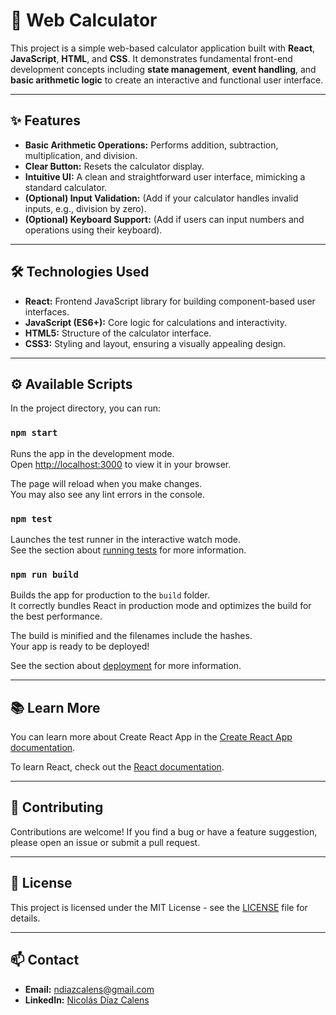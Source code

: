 # 🧮 Web Calculator

This project is a simple web-based calculator application built with **React**, **JavaScript**, **HTML**, and **CSS**. It demonstrates fundamental front-end development concepts including **state management**, **event handling**, and **basic arithmetic logic** to create an interactive and functional user interface.

---

## ✨ Features

* **Basic Arithmetic Operations:** Performs addition, subtraction, multiplication, and division.
* **Clear Button:** Resets the calculator display.
* **Intuitive UI:** A clean and straightforward user interface, mimicking a standard calculator.
* **(Optional) Input Validation:** (Add if your calculator handles invalid inputs, e.g., division by zero).
* **(Optional) Keyboard Support:** (Add if users can input numbers and operations using their keyboard).

---

## 🛠️ Technologies Used

* **React:** Frontend JavaScript library for building component-based user interfaces.
* **JavaScript (ES6+):** Core logic for calculations and interactivity.
* **HTML5:** Structure of the calculator interface.
* **CSS3:** Styling and layout, ensuring a visually appealing design.

---

## ⚙️ Available Scripts

In the project directory, you can run:

### `npm start`

Runs the app in the development mode.\
Open [http://localhost:3000](http://localhost:3000) to view it in your browser.

The page will reload when you make changes.\
You may also see any lint errors in the console.

### `npm test`

Launches the test runner in the interactive watch mode.\
See the section about [running tests](https://facebook.github.io/create-react-app/docs/running-tests) for more information.

### `npm run build`

Builds the app for production to the `build` folder.\
It correctly bundles React in production mode and optimizes the build for the best performance.

The build is minified and the filenames include the hashes.\
Your app is ready to be deployed!

See the section about [deployment](https://facebook.github.io/create-react-app/docs/deployment) for more information.

---

## 📚 Learn More

You can learn more about Create React App in the [Create React App documentation](https://facebook.github.io/create-react-app/docs/getting-started).

To learn React, check out the [React documentation](https://reactjs.org/).

---

## 🤝 Contributing

Contributions are welcome! If you find a bug or have a feature suggestion, please open an issue or submit a pull request.

---

## 📄 License

This project is licensed under the MIT License - see the [LICENSE](LICENSE) file for details.

---

## 📫 Contact

* **Email:** ndiazcalens@gmail.com
* **LinkedIn:** [Nicolás Díaz Calens](www.linkedin.com/in/nicolás-diaz-calens)
